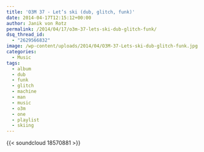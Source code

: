 ```yaml
---
title: 'O3M 37 - Let’s ski (dub, glitch, funk)'
date: 2014-04-17T12:15:12+00:00
author: Janik von Rotz
permalink: /2014/04/17/o3m-37-lets-ski-dub-glitch-funk/
dsq_thread_id:
  - "2629566832"
image: /wp-content/uploads/2014/04/O3M-37-Lets-ski-dub-glitch-funk.jpg
categories:
  - Music
tags:
  - album
  - dub
  - funk
  - glitch
  - machine
  - man
  - music
  - o3m
  - one
  - playlist
  - skiing
---
```

{{< soundcloud 18570881 >}}